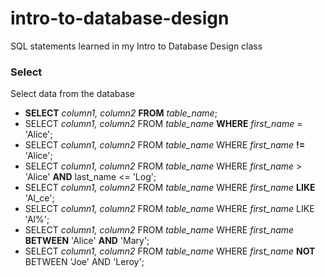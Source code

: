 # intro-to-database-design
SQL statements learned in my Intro to Database Design class

### Select
Select data from the database
- **SELECT** *column1, column2* **FROM** *table_name*;
- SELECT *column1, column2* FROM *table_name* **WHERE** *first_name* = 'Alice';
- SELECT *column1, column2* FROM *table_name* WHERE *first_name* **!=** 'Alice';
- SELECT *column1, column2* FROM *table_name* WHERE *first_name* > 'Alice' **AND** last_name <= 'Log';
- SELECT *column1, column2* FROM *table_name* WHERE *first_name* **LIKE** 'Al_ce';
- SELECT *column1, column2* FROM *table_name* WHERE *first_name* LIKE 'Al%';
- SELECT *column1, column2* FROM *table_name* WHERE *first_name* **BETWEEN** 'Alice' **AND** 'Mary';
- SELECT *column1, column2* FROM *table_name* WHERE *first_name* **NOT** BETWEEN 'Joe' AND 'Leroy';
